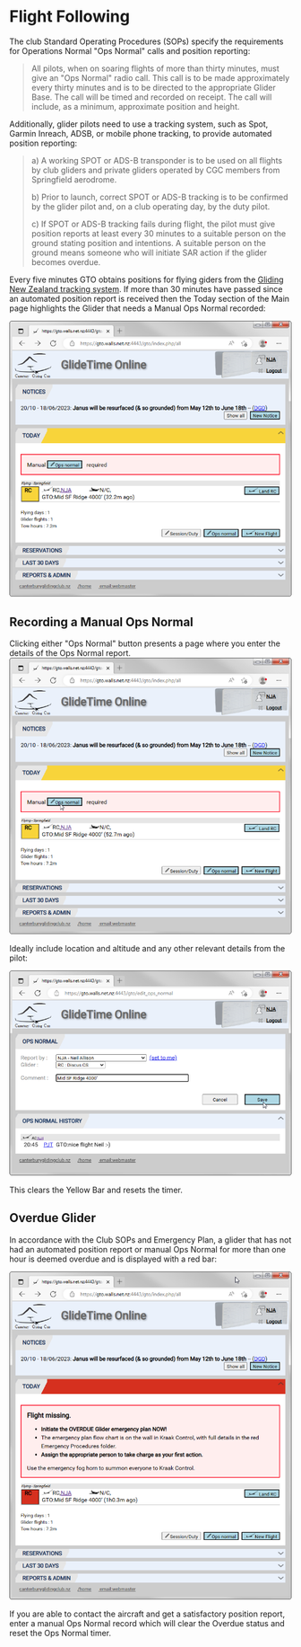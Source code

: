 # Flight Following

The club Standard Operating Procedures (SOPs) specify the requirements for Operations Normal "Ops Normal" calls and position reporting:

> All pilots, when on soaring flights of more than thirty minutes, must give an "Ops Normal" radio call.
This call is to be made approximately every thirty minutes and is to be directed to the appropriate Glider Base. The call will be timed and recorded on receipt. The call will include, as a minimum, approximate position and height.

Additionally, glider pilots need to use a tracking system, such as Spot, Garmin Inreach, ADSB, or mobile phone tracking, to provide automated position reporting:

> a) A working SPOT or ADS-B transponder is to be used on all flights by club gliders and private gliders operated by CGC members from Springfield aerodrome.
>
> b) Prior to launch, correct SPOT or ADS-B tracking is to be confirmed by the glider pilot and, on a club operating day, by the duty pilot.
>
> c) If SPOT or ADS-B tracking fails during flight, the pilot must give position reports at least every 30 minutes to a suitable person on the ground stating position and intentions. A suitable person on the ground means someone who will initiate SAR action if the glider becomes overdue.

Every five minutes GTO obtains positions for flying giders from the [Gliding New Zealand tracking system](https://gliding.net.nz/tracking).  If more than 30 minutes have passed since an automated position report is received then the Today section of the Main page highlights the Glider that needs a Manual Ops Normal recorded:

![Manual Ops normal required](./assets/images/GTO_YellowBar_Manual_OpsNormal.png)

## Recording a Manual Ops Normal

Clicking either "Ops Normal" button presents a page where you enter the details of the Ops Normal report.  
![Click Ops Normal Button](./assets/images/GTO_YellowBar_Manual_OpsNormal_Button.png)

Ideally include location and altitude and any other relevant details from the pilot:

![Ops Normal Form](./assets/images/GTO_Ops_Normal.png)

This clears the Yellow Bar and resets the timer.

## Overdue Glider

In accordance with the Club SOPs and Emergency Plan, a glider that has not had an automated position report or manual Ops Normal for more than one hour is deemed overdue and is displayed with a red bar:

![Overdue Aircraft](./assets/images/GTO_Overdue.png)

If you are able to contact the aircraft and get a satisfactory position report, enter a manual Ops Normal record which will clear the Overdue status and reset the Ops Normal timer.
